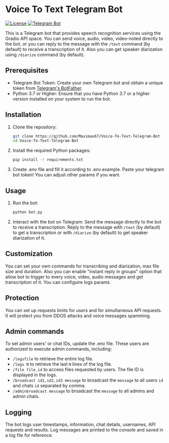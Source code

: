 # Voice To Text Telegram Bot

[![License](https://img.shields.io/github/license/Maximax67/Voice-To-Text-Telegram-Bot)](https://github.com/Maximax67/Voice-To-Text-Telegram-Bot/blob/main/LICENSE)
[![Telegram Bot](https://img.shields.io/badge/Telegram-Voice%20To%20Text%20Bot-blue.svg?logo=telegram)](https://t.me/maximax_voice_bot)

This is a Telegram bot that provides speech recognition services using the Gradio API space. You can send voice, audio, video, video-noted directly to the bot, or you can reply to the message with the `/text` command (by default) to receive a transcription of it. Also you can get speaker diarization using `/diarize` command (by default).

## Prerequisites

- Telegram Bot Token: Create your own Telegram bot and obtain a unique token from [Telegram's BotFather](https://core.telegram.org/bots#how-do-i-create-a-bot).
- Python 3.7 or Higher: Ensure that you have Python 3.7 or a higher version installed on your system to run the bot.

## Installation

1. Clone the repository:

   ```bash
   git clone https://github.com/Maximax67/Voice-To-Text-Telegram-Bot
   cd Voice-To-Text-Telegram-Bot
   ```

2. Install the required Python packages:

    ```bash
    pip install -r requirements.txt
    ```

3. Create .env file and fill it according to .env.example. Paste your telegram bot token! You can adjust other params if you want.

## Usage

1. Run the bot:

    ```bash
    python bot.py
    ```

2. Interact with the bot on Telegram: Send the message directly to the bot to receive a transcription. Reply to the message with `/text` (by default) to get a transcription or with `/diarize` (by default) to get speaker diarization of it.

## Customization

You can set your own commands for transcribing and diarization, max file size and duration. Also you can enable "instant reply in groups" option that allow bot to trigger to every voice, video, audio messages and get transcription of it. You can configuire logs params.

## Protection

You can set up requests limits for users and for simultaneous API requests. It will protect you from DDOS attacks and voice messages spamming.

## Admin commands

To set admin users' or chat IDs, update the .env file. These users are authorized to execute admin commands, including:
* `/logsfile` to retrieve the entire log file.
* `/logs N` to retrieve the last `N` lines of the log file.
* `/file file_id` to access files requested by users. The file ID is displayed in the logs.
* `/broadcast id1,id2,id3 message` to broadcast the `message` to all users `id` and chats `id` separated by comma.
* `/adminbroadcast message` to broadcast the `message` to all admins and admin chats.

## Logging

The bot logs user timestamps, information, chat details, usernames, API requests and results. Log messages are printed to the console and saved in a log file for reference.

